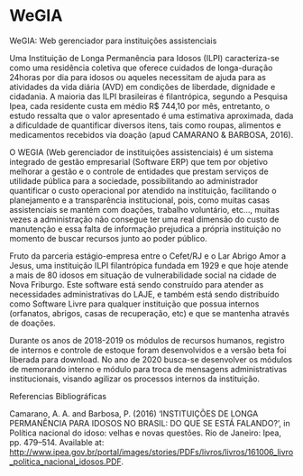# WeGIA
WeGIA: Web gerenciador para instituições assistenciais

Uma Instituição de Longa Permanência para Idosos (ILPI) caracteriza-se como uma residência coletiva que oferece cuidados de longa-duração 24horas por dia para idosos ou aqueles necessitam de ajuda para as atividades da vida diária (AVD) em condições de liberdade, dignidade e cidadania. A maioria das ILPI brasileiras é filantrópica, segundo a Pesquisa Ipea, cada residente custa em médio R$ 744,10 por mês, entretanto, o estudo ressalta que o valor apresentado é uma estimativa aproximada, dada a dificuldade de quantificar diversos itens, tais como roupas, alimentos e medicamentos recebidos via doação (apud CAMARANO & BARBOSA, 2016).

O WEGIA (Web gerenciador de instituições assistenciais) é um sistema integrado de gestão empresarial (Software ERP) que tem por objetivo melhorar a gestão e o controle de entidades que prestam serviços de utilidade pública para a sociedade, possibilitando ao administrador quantificar o custo operacional por atendido na instituição, facilitando o planejamento e a transparência institucional, pois, como muitas casas assistenciais se mantém com doações, trabalho voluntário, etc..., muitas vezes a administração não consegue ter uma real dimensão do custo de manutenção e essa falta de informação prejudica a própria instituição no momento de buscar recursos junto ao poder público.

Fruto da parceria estágio-empresa entre o Cefet/RJ e o Lar Abrigo Amor a Jesus, uma instituição ILPI filantrópica fundada em 1929 e que hoje atende a mais de 80 idosos em situação de vulnerabilidade social na cidade de Nova Friburgo. Este software está sendo construído para atender as necessidades administrativas do LAJE, e também está sendo distribuído como Software Livre para qualquer instituição que possua internos (orfanatos, abrigos, casas de recuperação, etc) e que se mantenha através de doações.

Durante os anos de 2018-2019 os módulos de recursos humanos, registro de internos e controle de estoque foram desenvolvidos e a versão beta foi liberada para download. No ano de 2020 busca-se desenvolver os módulos de memorando interno e módulo para troca de mensagens administrativas institucionais, visando agilizar os processos internos da instituição.

Referencias Bibliográficas

Camarano, A. A. and Barbosa, P. (2016) ‘INSTITUIÇÕES DE LONGA PERMANÊNCIA PARA IDOSOS NO BRASIL: DO QUE SE ESTÁ FALANDO?’, in Política nacional do idoso: velhas e novas questões. Rio de Janeiro: Ipea, pp. 479–514. Available at: http://www.ipea.gov.br/portal/images/stories/PDFs/livros/livros/161006_livro_politica_nacional_idosos.PDF.
